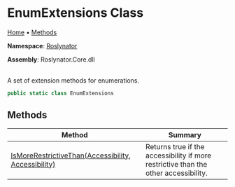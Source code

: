 # EnumExtensions Class

[Home](../../README.md) &#x2022; [Methods](#methods)

**Namespace**: [Roslynator](../README.md)

**Assembly**: Roslynator\.Core\.dll

\
A set of extension methods for enumerations\.

```csharp
public static class EnumExtensions
```

## Methods

| Method | Summary |
| ------ | ------- |
| [IsMoreRestrictiveThan(Accessibility, Accessibility)](IsMoreRestrictiveThan/README.md) | Returns true if the accessibility if more restrictive than the other accessibility\. |

